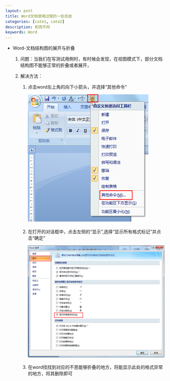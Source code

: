 ```yaml
---
layout: post
title: Word文档使用过程的一些总结
categories: [cate1, cate2]
description: 和而不同
keywords: Word
---
```


* Word-文档结构图的展开与折叠
	1. 问题：当我们在写测试用例时，有时候会发现，在视图模式下，部分文档结构图不能够正常的折叠或者展开，

	2. 解决方法：
		1. 点击word左上角的向下小箭头，并选择“其他命令”

			![2015-5-7-1](/images/2015-5-7-1.png)

		1. 在打开的对话框中，点击左侧的“显示”,选择“显示所有格式标记”并点击“确定”

			![2015-5-7-2](/images/2015-5-7-2.png)

		1. 在word找找到对应的不恩能够折叠的地方，将能显示此处的格式异常的地方，将其删除即可